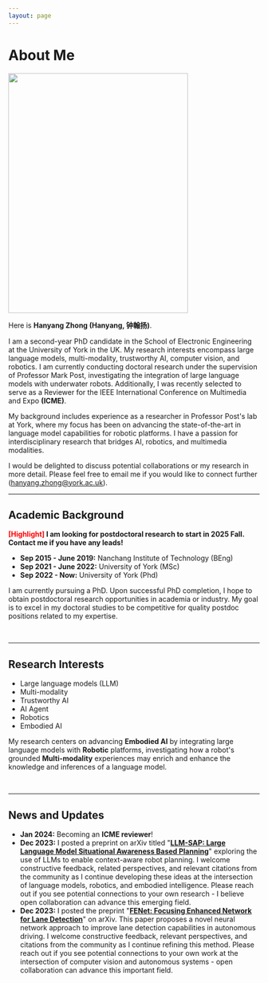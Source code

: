 ```yaml
---
layout: page
---
```


# About Me

<img src="images/profile2.jpg" class="floatpic" width="360" height="480">

Here is **Hanyang Zhong (Hanyang, 钟翰扬)**.

I am a second-year PhD candidate in the School of Electronic Engineering at the University of York in the UK. My research interests encompass large language models, multi-modality, trustworthy AI, computer vision, and robotics. I am currently conducting doctoral research under the supervision of Professor Mark Post, investigating the integration of large language models with underwater robots. Additionally, I was recently selected to serve as a Reviewer for the IEEE International Conference on Multimedia and Expo **(ICME)**. 

My background includes experience as a researcher in Professor Post's lab at York, where my focus has been on advancing the state-of-the-art in language model capabilities for robotic platforms. I have a passion for interdisciplinary research that bridges AI, robotics, and multimedia modalities. 

I would be delighted to discuss potential collaborations or my research in more detail. Please feel free to email me if you would like to connect further (hanyang.zhong@york.ac.uk).

---

## Academic Background

**<font color='red'>[Highlight]</font> I am looking for postdoctoral research to start in 2025 Fall. Contact me if you have any leads!**

- **Sep 2015 - June 2019:** Nanchang Institute of Technology (BEng)
- **Sep 2021 - June 2022:** University of York (MSc)
- **Sep 2022 - Now:** University of York (Phd)

I am currently pursuing a PhD. Upon successful PhD completion, I hope to obtain postdoctoral research opportunities in academia or industry. My goal is to excel in my doctoral studies to be competitive for quality postdoc positions related to my expertise.

<br>

---

## Research Interests

- Large language models (LLM)
- Multi-modality
- Trustworthy AI
- AI Agent
- Robotics
- Embodied AI


My research centers on advancing **Embodied AI** by integrating large language models with **Robotic** platforms, investigating how a robot's grounded **Multi-modality** experiences may enrich and enhance the knowledge and inferences of a language model.

<br>

---

## News and Updates

- **Jan 2024:** Becoming an **ICME reviewer**!
- **Dec 2023:** I posted a preprint on arXiv titled "[**LLM-SAP: Large Language Model Situational Awareness Based Planning**](https://github.com/HanyangZhong/Situational_Planning_datasets)" exploring the use of LLMs to enable context-aware robot planning. I welcome constructive feedback, related perspectives, and relevant citations from the community as I continue developing these ideas at the intersection of language models, robotics, and embodied intelligence. Please reach out if you see potential connections to your own research - I believe open collaboration can advance this emerging field.
- **Dec 2023:** I posted the preprint "[**FENet: Focusing Enhanced Network for Lane Detection**](https://github.com/HanyangZhong/FENet)" on arXiv. This paper proposes a novel neural network approach to improve lane detection capabilities in autonomous driving. I welcome constructive feedback, relevant perspectives, and citations from the community as I continue refining this method. Please reach out if you see potential connections to your own work at the intersection of computer vision and autonomous systems - open collaboration can advance this important field.


<br>
